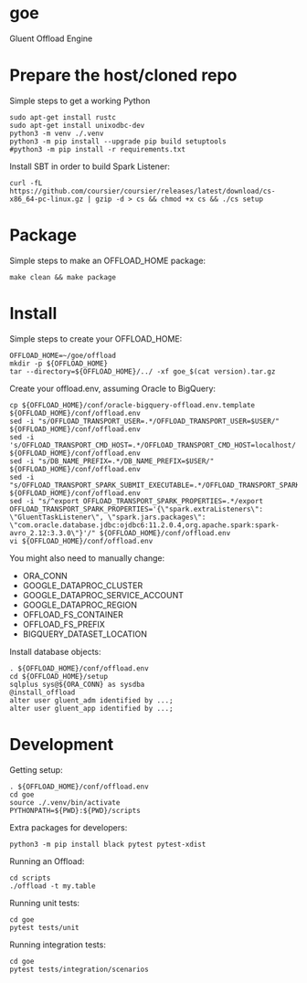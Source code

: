 # goe
Gluent Offload Engine

# Prepare the host/cloned repo
Simple steps to get a working Python
```
sudo apt-get install rustc
sudo apt-get install unixodbc-dev
python3 -m venv ./.venv
python3 -m pip install --upgrade pip build setuptools
#python3 -m pip install -r requirements.txt
```
Install SBT in order to build Spark Listener:
```
curl -fL https://github.com/coursier/coursier/releases/latest/download/cs-x86_64-pc-linux.gz | gzip -d > cs && chmod +x cs && ./cs setup
```

# Package
Simple steps to make an OFFLOAD_HOME package:
```
make clean && make package
```

# Install
Simple steps to create your OFFLOAD_HOME:
```
OFFLOAD_HOME=~/goe/offload
mkdir -p ${OFFLOAD_HOME}
tar --directory=${OFFLOAD_HOME}/../ -xf goe_$(cat version).tar.gz
```

Create your offload.env, assuming Oracle to BigQuery:
```
cp ${OFFLOAD_HOME}/conf/oracle-bigquery-offload.env.template ${OFFLOAD_HOME}/conf/offload.env
sed -i "s/OFFLOAD_TRANSPORT_USER=.*/OFFLOAD_TRANSPORT_USER=$USER/" ${OFFLOAD_HOME}/conf/offload.env
sed -i 's/OFFLOAD_TRANSPORT_CMD_HOST=.*/OFFLOAD_TRANSPORT_CMD_HOST=localhost/' ${OFFLOAD_HOME}/conf/offload.env
sed -i "s/DB_NAME_PREFIX=.*/DB_NAME_PREFIX=$USER/" ${OFFLOAD_HOME}/conf/offload.env
sed -i "s/OFFLOAD_TRANSPORT_SPARK_SUBMIT_EXECUTABLE=.*/OFFLOAD_TRANSPORT_SPARK_SUBMIT_EXECUTABLE=/" ${OFFLOAD_HOME}/conf/offload.env
sed -i "s/^export OFFLOAD_TRANSPORT_SPARK_PROPERTIES=.*/export OFFLOAD_TRANSPORT_SPARK_PROPERTIES='{\"spark.extraListeners\": \"GluentTaskListener\", \"spark.jars.packages\": \"com.oracle.database.jdbc:ojdbc6:11.2.0.4,org.apache.spark:spark-avro_2.12:3.3.0\"}'/" ${OFFLOAD_HOME}/conf/offload.env
vi ${OFFLOAD_HOME}/conf/offload.env
```

You might also need to manually change:

- ORA_CONN
- GOOGLE_DATAPROC_CLUSTER
- GOOGLE_DATAPROC_SERVICE_ACCOUNT
- GOOGLE_DATAPROC_REGION
- OFFLOAD_FS_CONTAINER
- OFFLOAD_FS_PREFIX
- BIGQUERY_DATASET_LOCATION

Install database objects:
```
. ${OFFLOAD_HOME}/conf/offload.env
cd ${OFFLOAD_HOME}/setup
sqlplus sys@${ORA_CONN} as sysdba
@install_offload
alter user gluent_adm identified by ...;
alter user gluent_app identified by ...;
```

# Development
Getting setup:
```
. ${OFFLOAD_HOME}/conf/offload.env
cd goe
source ./.venv/bin/activate
PYTHONPATH=${PWD}:${PWD}/scripts
```

Extra packages for developers:
```
python3 -m pip install black pytest pytest-xdist
```

Running an Offload:
```
cd scripts
./offload -t my.table
```

Running unit tests:
```
cd goe
pytest tests/unit
```

Running integration tests:
```
cd goe
pytest tests/integration/scenarios
```
